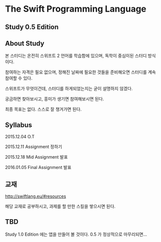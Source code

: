 The Swift Programming Language 
==
Study 0.5 Edition
--

About Study
--
본 스터디는 온전히 스위프트 2 언어를 학습함에 있으며, 독학이 중심이된 스터디 방식이다.

참여하는 자격은 필요 없으며, 정해진 날짜에 필요한 것들을 준비해오면 스터디를 계속 참여할 수 있다.

스위프트가 무엇이건데, 스터디를 하게되었는지는 굳이 설명하지 않겠다. 

궁금하면 찾아보시고, 흥미가 생기면 참여해보시면 된다.

최종 목표는 없다. 스스로 잘 챙겨가면 된다.

Syllabus
--
2015.12.04 O.T 

2015.12.11 Assignment 정하기

2015.12.18 Mid Assignment 발표

2016.01.05 Final Assignment 발표

교재
--
http://swiftlang.eu/#resources

해당 교재로 공부하시고, 과제를 할 만한 스킬을 쌓으시면 된다.

TBD
--
Study 1.0 Edition 에는 앱을 만들어 볼 것이다.
0.5 가 정상적으로 마무리되면...
